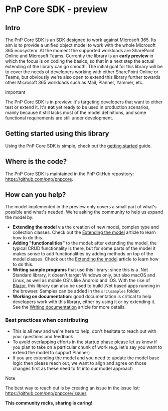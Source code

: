 # PnP Core SDK - preview

## Intro

The PnP Core SDK is an SDK designed to work against Microsoft 365. Its aim is to provide a unified object model to work with the whole Microsoft 365 ecosystem. At the moment the supported workloads are SharePoint Online and Microsoft Teams. Currently the library is an **early preview** in which the focus is on coding the basics, so that in a next step the actual extending of the library can go smooth. The initial goal for this library will be to cover the needs of developers working with either SharePoint Online or Teams, but obviously we're also open to extend this library further towards other Microsoft 365 workloads such as Mail, Planner, Yammer, etc.

> [!Important]
> The PnP Core SDK is in preview: it's targeting developers that want to either test or extend it. It's **not** yet ready to be used in production scenarios, mainly because it still lacks most of the model definitions, and some functional requirements are still under development.

## Getting started using this library

Using the PnP Core SDK is simple, check out the [getting started](articles/consumer/readme.md) guide.

## Where is the code?

The PnP Core SDK is maintained in the PnP GitHub repository: https://github.com/pnp/pnpcore.

## How can you help?

The model implemented in the preview only covers a small part of what's possible and what's needed. We're asking the community to help us expand the model by:

- **Extending the model** via the creation of new model, complex type and collection classes. Check out the [Extending the model](articles/contributor/readme.md) article to learn how to do this.
- **Adding "functionalities"** to the model: after extending the model, the typical CRUD functionality is there, but for some parts of the model it makes sense to add functionalities by adding methods on top of the model classes. Check out the [Extending the model](articles/contributor/readme.md) article to learn how to do this.
- **Writing sample programs** that use this library: since this is a .Net Standard library, it doesn't target Windows only, but also macOS and Linux, as well as  mobile OS's like Android and iOS. With the rise of [Blazor](https://dotnet.microsoft.com/apps/aspnet/web-apps/blazor), this library can also be used to build .Net based apps running in the browser. Samples can be added in the `src\samples` folder.
- **Working on documentation**: good documentation is critical to help developers work with this library, either by using it or by extending it. See the [Writing documentation](articles/contributor/writing%20documentation.md) article for more details.

### Best practices when contributing

- This is all new and we're here to help, don't hesitate to reach out with your questions and feedback
- To avoid overlapping efforts in the startup phase please let us know if you plan to take on a particular chunk of work (e.g. let's say you want to extend the model to support Planner)
- If you are extending the model and you need to update the model base logic then please reach out, we want to align and agree on those changes first as these need to fit into our model approach

> [!Note]
> The best way to reach out is by creating an issue in the issue list: https://github.com/pnp/pnpcore/issues

**This community rocks, sharing is caring!**
